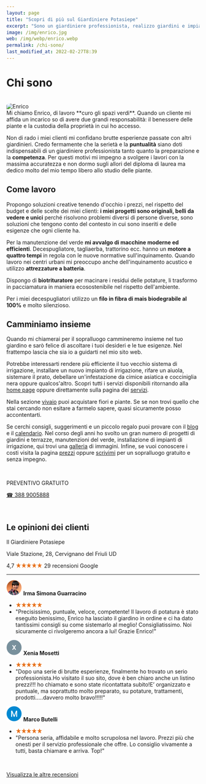 ```yaml
---
layout: page
title: "Scopri di più sul Giardiniere Potasiepe"
excerpt: "Sono un giardiniere professionista, realizzo giardini e impianti di irrigazione, mi occupo della manutenzione del verde con la massima serietà e puntualità."
image: /img/enrico.jpg
web: /img/webp/enrico.webp
permalink: /chi-sono/
last_modified_at: 2022-02-27T8:39
---
```

# Chi sono

<br>
<picture>
  <source srcset="{{ page.webp }}" type="image/webp">
  <source srcset="{{ page.image }}" type="image/jpeg">
  <img src="{{ page.image }}" width="500" height="473" style="border-radius: 35% 0 5% 5%;" alt="Enrico" title="Enrico"/>
</picture>

<br>
Mi chiamo Enrico, di lavoro **curo gli spazi verdi**. Quando un cliente mi affida un incarico so di avere due grandi responsabilità: il benessere delle piante e la custodia della proprietà in cui ho accesso.

Non di rado i miei clienti mi confidano brutte esperienze passate con altri giardinieri. Credo fermamente che la serietà e la **puntualità** siano doti indispensabili di un giardiniere professionista tanto quanto la preparazione e la **competenza**. Per questi motivi mi impegno a svolgere i lavori con la massima accuratezza e non dormo sugli allori del diploma di laurea ma dedico molto del mio tempo libero allo studio delle piante.

## Come lavoro

Propongo soluzioni creative tenendo d'occhio i prezzi, nel rispetto del budget e delle scelte dei miei clienti: **i miei progetti sono originali, belli da vedere e unici** perché risolvono problemi diversi di persone diverse, sono soluzioni che tengono conto del contesto in cui sono inseriti e delle esigenze che ogni cliente ha.

Per la manutenzione del verde **mi avvalgo di macchine moderne ed efficienti**. Decespugliatore, tagliaerba, trattorino ecc. hanno un **motore a quattro tempi** in regola con le nuove normative sull'inquinamento. Quando lavoro nei centri urbani mi preoccupo anche dell'inquinamento acustico e utilizzo **attrezzature a batteria**.

Dispongo di **biotrituratore** per macinare i residui delle potature, li trasformo in pacciamatura in maniera ecosostenibile nel rispetto dell'ambiente.

Per i miei decespugliatori utilizzo un **filo in fibra di mais biodegrabile al 100%** e molto silenzioso.

## Camminiamo insieme

Quando mi chiamerai per il sopralluogo cammineremo insieme nel tuo giardino e sarò felice di ascoltare i tuoi desideri e le tue esigenze. Nel frattempo lascia che sia io a guidarti nel mio sito web.

Potrebbe interessarti rendere più efficiente il tuo vecchio sistema di irrigazione, installare un nuovo impianto di irrigazione, rifare un aiuola, sistemare il prato, debellare un'infestazione da cimice asiatica e cocciniglia nera oppure qualcos'altro. Scopri tutti i servizi
disponibili ritornando alla [home page](/ "Home page") oppure direttamente sulla pagina dei [servizi](/servizi/ "i servizi di giardinaggio offerti da il giardiniere potasiepe").

Nella sezione [vivaio](/vivaio/ "nella sezione vivaio trovi i fiori e le piante disponibili") puoi  acquistare fiori e piante. Se se non trovi quello che stai cercando non esitare a farmelo sapere, quasi sicuramente posso accontentarti.

Se cerchi consigli, suggerimenti e un piccolo regalo puoi provare con il [blog](/news/ "consigli di giardinagio per un giardino e un orto in salute") e il
[calendario](/calendario-di-giardinaggio/ "calendario dei lavori in orto e giardino").
Nel corso degli anni ho svolto un gran numero di progetti di giardini e terrazze, manutenzioni del verde, installazione di impianti di irrigazione, qui trovi una [galleria](/gallery/ "qui trovi una galleria di immagini di alcuni miei progetti di giardini e terrazze") di immagini.
Infine, se vuoi conoscere i costi visita la pagina [prezzi](/prezzi/ "prezzi") oppure [scrivimi](/contatti/ "contatti") per un sopralluogo gratuito e senza impegno.

<br>
<div class="text-center">
  <p class="h3">PREVENTIVO GRATUITO</p>
  <a title="Chiama adesso per un preventivo gratuito e senza impegno" href="tel:+393889005888" class="button">&#9742; 388 9005888</a>
</div>
<br><br>

## Le opinioni dei clienti
<p class="h3">Il Giardiniere Potasiepe</p>
Viale Stazione, 28, Cervignano del Friuli UD

<span class="rtng">4,7</span> <img src="/img/5-stars.png" class="img-inline" alt="5 stelle recensioni clienti" title="5 stelle recensioni Google"/> 29 recensioni Google

<hr/>

<img src="/img/user.jpg" class="img-inline" alt="avatar cliente 1" title="avatar cliente"/> **Irma Simona Guarracino**
- <img src="/img/5-stars.png" class="img-inline" alt="recensione a 5 stelle" title="recensione a 5 stelle"/>
- "Precisissimo, puntuale, veloce, competente! Il lavoro di potatura è stato eseguito benissimo, Enrico ha lasciato il giardino in ordine e ci ha dato tantissimi consigli su come sistemarlo al meglio! Consigliatissimo. Noi sicuramente ci rivolgeremo ancora a lui! Grazie Enrico!"

<img src="/img/user1.jpg" class="img-inline" alt="avatar cliente 2" title="avatar cliente"/> **Xenia Mosetti**
- <img src="/img/5-stars.png" class="img-inline" alt="recensione a 5 stelle" title="recensione a 5 stelle"/>
- "Dopo una serie di brutte esperienze, finalmente ho trovato un serio professionista.Ho visitato il suo sito, dove è ben chiaro anche un listino prezzi!!! ho chiamato e sono state ricontattata subito!E’ organizzato e puntuale, ma soprattutto molto preparato, su potature, trattamenti, prodotti.....davvero molto bravo!!!!!"

<img src="/img/user2.jpg" class="img-inline" alt="avatar cliente 3" title="avatar cliente"/> **Marco Butelli**
- <img src="/img/5-stars.png" class="img-inline" alt="recensione a 5 stelle" title="recensione a 5 stelle"/>
- "Persona seria, affidabile e molto scrupolosa nel lavoro. Prezzi più che onesti per il servizio professionale che offre. Lo consiglio vivamente a tutti, basta chiamare e arriva. Top!"

<br>

<a href="https://www.google.com/maps/place/Il+Giardiniere+Potasiepe/@45.8232958,13.3407708,17z/data=!3m1!4b1!4m5!3m4!1s0x477ba4bc0a323cfb:0x1bdade2ecb278885!8m2!3d45.8232958!4d13.3429595" aria-label="recensioni Google" target="_blank" rel="noopener"> Visualizza le altre recensioni </a>
